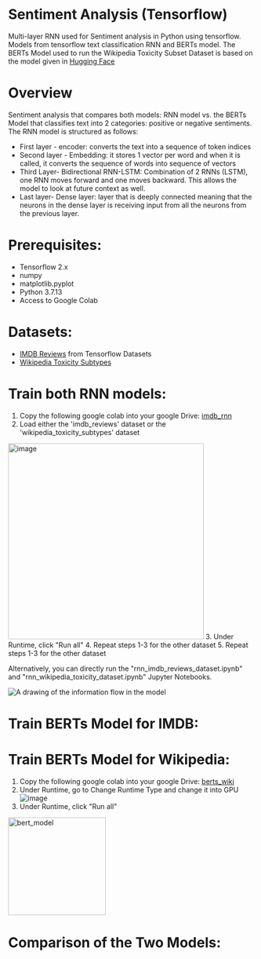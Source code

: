 # Sentiment Analysis (Tensorflow)
Multi-layer RNN used for Sentiment analysis in Python using tensorflow.
Models from tensorflow text classification RNN and BERTs model. 
The BERTs Model used to run the Wikipedia Toxicity Subset Dataset is based on the model given in [Hugging Face](https://huggingface.co/docs/transformers/tasks/sequence_classification)

# Overview
Sentiment analysis that compares both models: RNN model vs. the BERTs Model that classifies text into 2 categories: positive or negative sentiments. The RNN model is structured as follows:
- First layer - encoder: converts the text into a sequence of token indices
- Second layer - Embedding: it stores 1 vector per word and when it is called, it converts the sequence of words into sequence of vectors
- Third Layer- Bidirectional RNN-LSTM: Combination of 2 RNNs (LSTM), one RNN moves forward and one moves backward. This allows the model to look at future context as well. 
- Last layer- Dense layer: layer that is deeply connected meaning that the neurons in the dense layer is receiving input from all the neurons from the previous layer. 

# Prerequisites:
- Tensorflow 2.x
- numpy
- matplotlib.pyplot
- Python 3.7.13
- Access to Google Colab

# Datasets:
- [IMDB Reviews](https://www.tensorflow.org/datasets/catalog/imdb_reviews) from Tensorflow Datasets
- [Wikipedia Toxicity Subtypes](https://www.tensorflow.org/datasets/catalog/wikiann)

# Train both RNN models: 
1. Copy the following google colab into your google Drive: [imdb_rnn](https://colab.research.google.com/drive/1z5yFfh1SqE7SpAu8AFBCENeHsjrXmZDs?authuser=1)
2. Load either the 'imdb_reviews' dataset or the 'wikipedia_toxicity_subtypes' dataset
<img width="399" alt="image" src="https://user-images.githubusercontent.com/69744332/184056037-41332b7a-d121-40b1-bd8a-591f9f07b27d.png">  
3. Under Runtime, click "Run all"  
4. Repeat steps 1-3 for the other dataset
5. Repeat steps 1-3 for the other dataset

Alternatively, you can directly run the "rnn_imdb_reviews_dataset.ipynb" and "rnn_wikipedia_toxicity_dataset.ipynb" Jupyter Notebooks.  


![A drawing of the information flow in the model](https://github.com/tensorflow/text/blob/master/docs/tutorials/images/bidirectional.png?raw=1)

# Train BERTs Model for IMDB:

# Train BERTs Model for Wikipedia:
1. Copy the following google colab into your google Drive: [berts_wiki](https://colab.research.google.com/drive/1PAd3amrW5PhMd_azZp3SJ_ZD4ncXn3fP?authuser=1)
2. Under Runtime, go to Change Runtime Type and change it into GPU
![image](https://user-images.githubusercontent.com/84884991/184053028-bb3d9dc9-95fd-40ab-b822-0ece462fcd7e.png)
3. Under Runtime, click "Run all"

<img width="199" alt="bert_model" src="https://user-images.githubusercontent.com/84884991/183482796-c629aecb-3da9-453c-8572-5c726c9d8559.PNG">

# Comparison of the Two Models:
